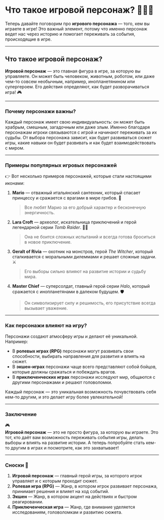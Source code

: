 # **Что такое игровой персонаж?** 🦸‍♂️👾

Теперь давайте поговорим про **игрового персонажа** — того, кем вы играете в игре! Это важный элемент, потому что именно персонаж ведет нас через историю и помогает переживать за события, происходящие в игре.

---

## Что такое игровой персонаж?  
**Игровой персонаж** — это главная фигура в игре, за которую вы управляете. Он может быть человеком, животным, роботом, или даже чем-то совсем необычным, например, инопланетянином или супергероем. Его действия определяют, как будет разворачиваться игра! 🎮

---

### Почему персонажи важны?  
Каждый персонаж имеет свою индивидуальность: он может быть храбрым, смешным, загадочным или даже злым. Именно благодаря персонажам игроки связываются с игрой и начинают переживать за их судьбы. От выбора персонажа зависит, как будет развиваться сюжет игры, какие навыки он будет развивать и как будет взаимодействовать с миром.

---

### Примеры популярных игровых персонажей  
👉 Вот несколько примеров персонажей, которые стали настоящими иконами:

1. **Mario** — отважный итальянский сантехник, который спасает принцессу и сражается с врагами в мире грибов. 🍄  
   > Все любят Марио за его добрый характер и бесконечную энергичность.

2. **Lara Croft** — археолог, искательница приключений и герой легендарной серии *Tomb Raider*. 🧗‍♀️  
   > Она не боится сложных испытаний и всегда готова броситься в новое приключение.

3. **Geralt of Rivia** — охотник на монстров, герой *The Witcher*, который сталкивается с моральными дилеммами и решает сложные задачи. ⚔️  
   > Его выборы сильно влияют на развитие истории и судьбу мира.

4. **Master Chief** — суперсолдат, главный герой серии *Halo*, который сражается с инопланетянами в далеком будущем. 🛡️  
   > Он символизирует силу и решимость, его присутствие всегда вызывает уважение.

---

### Как персонажи влияют на игру?  
Персонажи создают атмосферу игры и делают её уникальной. Например:

- В **ролевых играх (RPG)** персонажи могут развивать свои способности, выбирать направления для развития и влиять на сюжет.
- В **экшен-играх** персонажи чаще всего представляют собой бойцов, которые должны сражаться и побеждать врагов.
- В **приключенческих играх** персонажи исследуют мир, общаются с другими персонажами и решают головоломки.

Каждый персонаж — это уникальная возможность почувствовать себя кем-то другим, и это делает игру более увлекательной!

---

### Заключение  
🎮  
**Игровой персонаж** — это не просто фигура, за которую вы играете. Это тот, кто даёт вам возможность переживать события игры, делать выборы и влиять на развитие истории. А теперь попробуйте стать кем-то другим в играх и посмотрите, как это захватывает!

---

### Сноски 📄  
1. **Игровой персонаж** — главный герой игры, за которого игрок управляет и с которым проходит сюжет.
2. **Ролевая игра (RPG)** — Жанр, в котором игрок развивает персонажа, принимает решения и влияет на ход событий.
3. **Экшен** — Жанр, в котором акцент на действиях и быстром реагировании.
4. **Приключенческая игра** — Жанр, где внимание уделяется исследованиям, головоломкам и развитию сюжета.